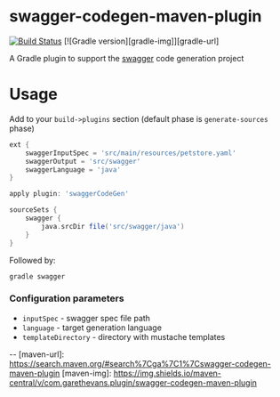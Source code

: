 swagger-codegen-maven-plugin
============================

[![Build Status](https://travis-ci.org/thebignet/swagger-codegen-gradle-plugin.svg?branch=master)](https://travis-ci.org/thebignet/swagger-codegen-gradle-plugin)
[![Gradle version][gradle-img]][gradle-url]

A Gradle plugin to support the [swagger](http://swagger.io) code generation project

Usage
============================

Add to your `build->plugins` section (default phase is `generate-sources` phase)
```groovy
ext {
    swaggerInputSpec = 'src/main/resources/petstore.yaml'
    swaggerOutput = 'src/swagger'
    swaggerLanguage = 'java'
}

apply plugin: 'swaggerCodeGen'

sourceSets {
    swagger {
        java.srcDir file('src/swagger/java')
    }
}
```

Followed by:

```
gradle swagger
```

### Configuration parameters

- `inputSpec` - swagger spec file path
- `language` - target generation language
- `templateDirectory` - directory with mustache templates

-- 
[maven-url]: https://search.maven.org/#search%7Cga%7C1%7Cswagger-codegen-maven-plugin
[maven-img]: https://img.shields.io/maven-central/v/com.garethevans.plugin/swagger-codegen-maven-plugin

